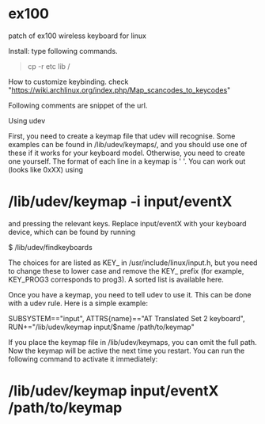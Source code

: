 ex100
=====

patch of ex100 wireless keyboard for linux

Install:
 type following commands.
 >cp -r etc lib /

How to customize keybinding.
 check "https://wiki.archlinux.org/index.php/Map_scancodes_to_keycodes"
 
 Following comments are snippet of the url.

 
 Using udev

First, you need to create a keymap file that udev will recognise. Some examples can be found in /lib/udev/keymaps/, and you should use one of these if it works for your keyboard model. Otherwise, you need to create one yourself. The format of each line in a keymap is '<scancode> <keycode>'. You can work out <scancode> (looks like 0xXX) using

# /lib/udev/keymap -i input/eventX

and pressing the relevant keys. Replace input/eventX with your keyboard device, which can be found by running

$ /lib/udev/findkeyboards

The choices for <keycode> are listed as KEY_<KEYCODE> in /usr/include/linux/input.h, but you need to change these to lower case and remove the KEY_ prefix (for example, KEY_PROG3 corresponds to prog3). A sorted list is available here.

Once you have a keymap, you need to tell udev to use it. This can be done with a udev rule. Here is a simple example:

SUBSYSTEM=="input", ATTRS{name}=="AT Translated Set 2 keyboard", RUN+="/lib/udev/keymap input/$name /path/to/keymap"

If you place the keymap file in /lib/udev/keymaps, you can omit the full path. Now the keymap will be active the next time you restart. You can run the following command to activate it immediately:

# /lib/udev/keymap input/eventX /path/to/keymap

